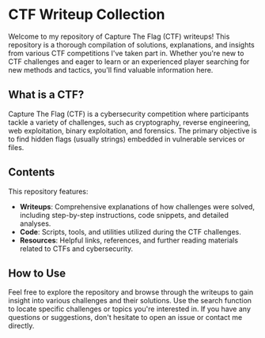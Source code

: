 # CTF Writeup Collection

Welcome to my repository of Capture The Flag (CTF) writeups! This repository is a thorough compilation of solutions, explanations, and insights from various CTF competitions I've taken part in. Whether you're new to CTF challenges and eager to learn or an experienced player searching for new methods and tactics, you'll find valuable information here.

## What is a CTF?
Capture The Flag (CTF) is a cybersecurity competition where participants tackle a variety of challenges, such as cryptography, reverse engineering, web exploitation, binary exploitation, and forensics. The primary objective is to find hidden flags (usually strings) embedded in vulnerable services or files.

## Contents
This repository features:

- **Writeups**: Comprehensive explanations of how challenges were solved, including step-by-step instructions, code snippets, and detailed analyses.
- **Code**: Scripts, tools, and utilities utilized during the CTF challenges.
- **Resources**: Helpful links, references, and further reading materials related to CTFs and cybersecurity.

## How to Use
Feel free to explore the repository and browse through the writeups to gain insight into various challenges and their solutions. Use the search function to locate specific challenges or topics you're interested in. If you have any questions or suggestions, don't hesitate to open an issue or contact me directly.